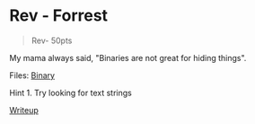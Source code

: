 # Rev - Forrest
> Rev- 50pts

My mama always said, "Binaries are not great for hiding things".

Files: [Binary](src/forrest)

Hint 1. Try looking for text strings


[Writeup](writeup/writeup.md)
